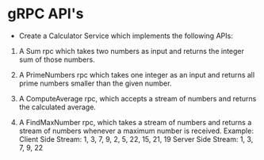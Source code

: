 # gRPC API's 
- Create a Calculator Service which implements the following APIs:

1. A Sum rpc which takes two numbers as input and returns the integer sum of those numbers.
    
2. A PrimeNumbers rpc which takes one integer as an input and returns all prime numbers smaller than the given number.

3. A ComputeAverage rpc, which accepts a stream of numbers and returns the calculated average.
    
4. A FindMaxNumber rpc, which takes a stream of numbers and returns a stream of numbers whenever a maximum number is received.
    Example:  Client Side Stream: 1,  3, 7,  9,  2,  5,  22, 15,  21, 19         Server Side Stream:  1, 3,  7,  9,  22